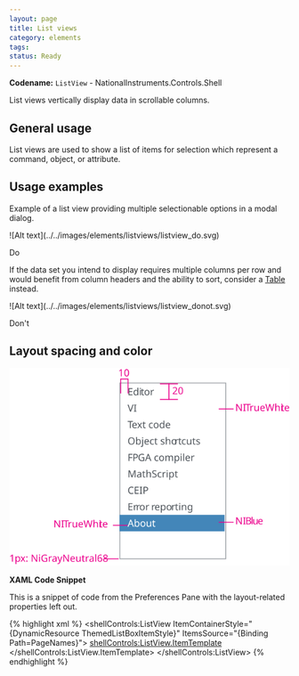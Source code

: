 ```yaml
---
layout: page
title: List views
category: elements
tags:
status: Ready
---
```


**Codename:** `ListView` - NationalInstruments.Controls.Shell

List views vertically display data in scrollable columns.

## General usage
List views are used to show a list of items for selection which represent a command, object, or attribute. 

## Usage examples

Example of a list view providing multiple selectionable options in a modal dialog.
<div class="do" markdown="1">
![Alt text](../../images/elements/listviews/listview_do.svg)  

Do
</div>

If the data set you intend to display requires multiple columns per row and would benefit from column headers and the ability to sort, consider a [Table](../tables/) instead.
<div class="dont" markdown="1">
![Alt text](../../images/elements/listviews/listview_donot.svg)  

Don't
</div>

## Layout spacing and color

![Alt text](../../images/elements/listviews/listview_layout_spacing_color.svg) 



**XAML Code Snippet**

This is a snippet of code from the Preferences Pane with the layout-related properties left out.

{% highlight xml %}
<shellControls:ListView
        ItemContainerStyle="{DynamicResource ThemedListBoxItemStyle}" 
        ItemsSource="{Binding Path=PageNames}"> 
    <shellControls:ListView.ItemTemplate> 
        <DataTemplate> 
            <TextBlock Text="{Binding}"/> 
        </DataTemplate> 
    </shellControls:ListView.ItemTemplate> 
</shellControls:ListView> 
{% endhighlight %}